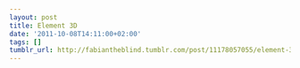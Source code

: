 ```yaml
---
layout: post
title: Element 3D
date: '2011-10-08T14:11:00+02:00'
tags: []
tumblr_url: http://fabiantheblind.tumblr.com/post/11178057055/element-3d
---
```

